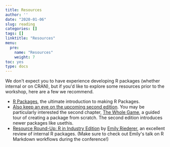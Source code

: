 ```yaml
---
title: Resources
author: ''
date: "2020-01-06"
slug: reading
categories: []
tags: []
linktitle: "Resources"
menu:
  pre:
    name: "Resources"
    weight: 7
toc: yes
type: docs
---
```


We don't expect you to have experience developing R packages (whether internal or on CRAN), but if you'd like to explore some resources prior to the workshop, here are a few we recommend.

- [R Packages](http://r-pkgs.had.co.nz/), the ultimate introduction to making R Packages.
- [Also keep an eye on the upcoming second edition](https://r-pkgs.org/). You may be particularly interested the second chapter, [The Whole Game](https://r-pkgs.org/whole-game.html), a guided tour of creating a package from scratch. The second edition introduces newer packages like usethis.
- [Resource Round-Up: R in Industry Edition](https://emilyriederer.netlify.com/post/resource-roundup-r-in-industry-edition/) by [Emily Riederer](https://emilyriederer.netlify.com), an excellent review of internal R packages. (Make sure to check out Emily's talk on R Markdown workflows during the conference!)
